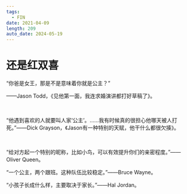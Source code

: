 ```yaml
---
tags:
  - FIN
date: 2021-04-09
length: 209
auto_date: 2024-05-19
---
```


# 还是红双喜

“你爸是女王，那是不是意味着你就是公主？”

——Jason Todd，《见他第一面，我连求婚演讲都打好草稿了》。

<br>

“他遇到喜欢的人就要叫人家‘公主’。……我有时候真的很担心他哪天被人打死。”——Dick Grayson，《Jason有一种特别的天赋，他干什么都很欠揍》。

<br>

“给对方起一个特别的昵称，比如小鸟，可以有效提升你们的亲密程度。”——Oliver Queen。

“一个公主，两个跟班。这种队伍比较稳定。”——Bruce Wayne。

“小孩子长成什么样，主要取决于家长。”——Hal Jordan。
